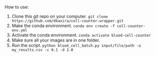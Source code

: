 How to use: 

1. Clone this git repo on your computer. `git clone https://github.com/dkaxira/cell-counter-wrapper.git`
2. Make the conda environment. `conda env create -f cell-counter-env.yml`
3. Activate the conda environment. `conda activate blood-cell-counter`
4. Make sure all your images are in one folder.
5. Run the script. `python blood_cell_batch.py input/file/path -o my_results.csv -c 0.1 -d 2.0`
